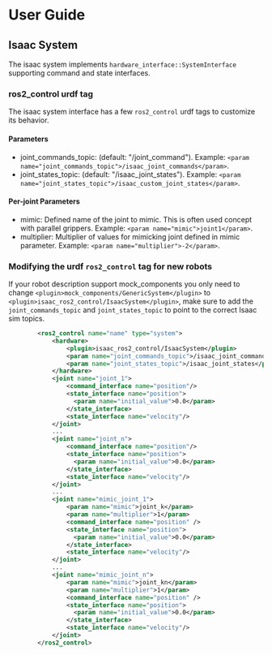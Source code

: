# User Guide

## Isaac System
The isaac system implements `hardware_interface::SystemInterface` supporting command and state interfaces.

### ros2_control urdf tag

The isaac system interface has a few `ros2_control` urdf tags to customize its behavior.

#### Parameters

* joint_commands_topic: (default: "/joint_command"). Example: `<param name="joint_commands_topic">/isaac_joint_commands</param>`.
* joint_states_topic: (default: "/isaac_joint_states"). Example: `<param name="joint_states_topic">/isaac_custom_joint_states</param>`.

#### Per-joint Parameters

* mimic: Defined name of the joint to mimic. This is often used concept with parallel grippers. Example: `<param name="mimic">joint1</param>`.
* multiplier: Multiplier of values for mimicking joint defined in mimic parameter. Example: `<param name="multiplier">-2</param>`.

### Modifying the urdf `ros2_control` tag for new robots

If your robot description support mock_components you only need to change `<plugin>mock_components/GenericSystem</plugin>` to `<plugin>isaac_ros2_control/IsaacSystem</plugin>`, make sure to add the `joint_commands_topic` and `joint_states_topic` to point to the correct Isaac sim topics.

```xml
        <ros2_control name="name" type="system">
            <hardware>
                <plugin>isaac_ros2_control/IsaacSystem</plugin>
                <param name="joint_commands_topic">/isaac_joint_commands</param>
                <param name="joint_states_topic">/isaac_joint_states</param>
            </hardware>
            <joint name="joint_1">
                <command_interface name="position"/>
                <state_interface name="position">
                  <param name="initial_value">0.0</param>
                </state_interface>
                <state_interface name="velocity"/>
            </joint>
            ...
            <joint name="joint_n">
                <command_interface name="position"/>
                <state_interface name="position">
                  <param name="initial_value">0.0</param>
                </state_interface>
                <state_interface name="velocity"/>
            </joint>
            ...
            <joint name="mimic_joint_1">
                <param name="mimic">joint_k</param>
                <param name="multiplier">1</param>
                <command_interface name="position" />
                <state_interface name="position">
                  <param name="initial_value">0.0</param>
                </state_interface>
                <state_interface name="velocity"/>
            </joint>
            ...
            <joint name="mimic_joint_n">
                <param name="mimic">joint_kn</param>
                <param name="multiplier">1</param>
                <command_interface name="position" />
                <state_interface name="position">
                  <param name="initial_value">0.0</param>
                </state_interface>
                <state_interface name="velocity"/>
            </joint>
        </ros2_control>
```
